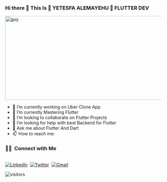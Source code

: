 ### Hi there 👋 This Is 🔭 YETESFA ALEMAYEHU 🤔 FLUTTER DEV
<img align="center" height="270px" alt="guy" width="900" src="https://media.giphy.com/media/l2JhDNcWIfICZVWlW/giphy.gif" />
 
- 🔭 I’m currently working on Uber Clone App
- 🌱 I’m currently Mastering Flutter
- 👯 I’m looking to collaborate on Flutter Projects
- 🤔 I’m looking for help with best Backend for Flutter
- 💬 Ask me about Flutter And Dart
- 📫 How to reach me: 

<p align="center">
  <h3> 🤝🏻 &nbsp;Connect with Me </h3>
<br>
<a href="https://www.linkedin.com/in/yetesfa-alemayehu/"><img src="https://img.shields.io/badge/linkedin-%230077B5.svg?&style=for-the-badge&logo=linkedin&logoColor=white" alt="LinkedIn" /></a>&nbsp;
<a href="https://twitter.com/Yetesfa"><img src="https://img.shields.io/badge/Twitter-1DA1F2?style=for-the-badge&logo=twitter&logoColor=white" alt="Twitter" /></a>&nbsp;
<a href="mailto:yetesfadev@gmail.com?subject=Hola%20Yetesfa"><img src="https://img.shields.io/badge/gmail-%23D14836.svg?&style=for-the-badge&logo=gmail&logoColor=white" alt="Gmail"/></a>&nbsp;
<!--<a href="https://kkvanonymous.github.io/"><img alt="Website" src="https://img.shields.io/website?style=for-the-badge&up_message=portfolio&url=https%3A%2F%2Fkkvanonymous.github.io%2F"></a>-->
</p>



<p>
    <img align="center" alt="visitors" src="https://gpvc.arturio.dev/hanhabesha"/>
</p>


